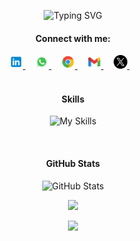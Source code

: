 
<div align="center">
    
![Typing SVG](https://readme-typing-svg.herokuapp.com?font=Consolas&pause=1000&color=ff1493&center=true&width=435&lines=Hi,+I'm+Suraj+Khot;I'm+Interested+In+Tech;Expertise+in+Mobile+Development;Flutter+%7C+Android+%7C+Java)

</div>
<h4 align="center">
Connect with me:
  <br/>
</h4>


<div align="center">
<a text-decoration="none" href="https://www.linkedin.com/in/khot-suraj">
    <img alt="Suraj | linkedin" width="22px" src="https://github.com/suraj-khot-19/img/blob/main/icons8-linkedin-48.png" />
  </a>&nbsp;&nbsp;&nbsp;

  <a text-decoration="none"  href="https://wa.me/+919359658536">
    <img alt="Suraj | WhatsApp" width="22px" src="https://github.com/suraj-khot-19/img/blob/main/icons8-whatsapp-48.png" />
  </a>&nbsp;&nbsp;&nbsp;

  <a text-decoration="none"   href="https://suraj-khot-19.github.io/suraj/">
    <img alt="Suraj | Website" width="22px" src="https://github.com/suraj-khot-19/img/blob/main/icons8-chrome-48.png" />
  </a>&nbsp;&nbsp;&nbsp;

  <a text-decoration="none" href="mailto:khotsuraj019@gmail.com">
    <img  alt="Suraj | gmail" width="22px" src="https://github.com/suraj-khot-19/img/blob/main/icons8-gmail-48.png" />
  </a>&nbsp;&nbsp;&nbsp;

<a text-decoration="none" href="https://x.com/thekhot_19?t=uREiEXAJfXifY8R1keXDVQ&s=09">
    <img  alt="Suraj | X" width="22px" src="https://github.com/suraj-khot-19/img/blob/main/twitter.png" />
  </a>&nbsp;&nbsp;&nbsp;
  </div>
</div>
<br/>
<h4 align="center">
Skills 
</h4>

<div align="center">
    
![My Skills](https://skillicons.dev/icons?i=react,java,spring,html,css,javascript,flutter,dart,firebase,github,git,postman,mongodb,mysql,php,laravel&perline=5)
</div>

<br/>
<h4 align="center">
GitHub Stats
</h4>
<p align="center">
  <img src="https://github-readme-stats.vercel.app/api?username=suraj-khot-19&show_icons=true&theme=dark" alt="GitHub Stats" />
    </p>

<div align="center">
    
![](https://github-readme-streak-stats.herokuapp.com/?user=suraj-khot-19&theme=dark&hide_border=true)
</div>
<div align="center">
    
![](https://github-readme-stats.vercel.app/api/top-langs/?username=suraj-khot-19&theme=dark&hide_border=true&include_all_commits=false&count_private=false&layout=compact)

</div>


